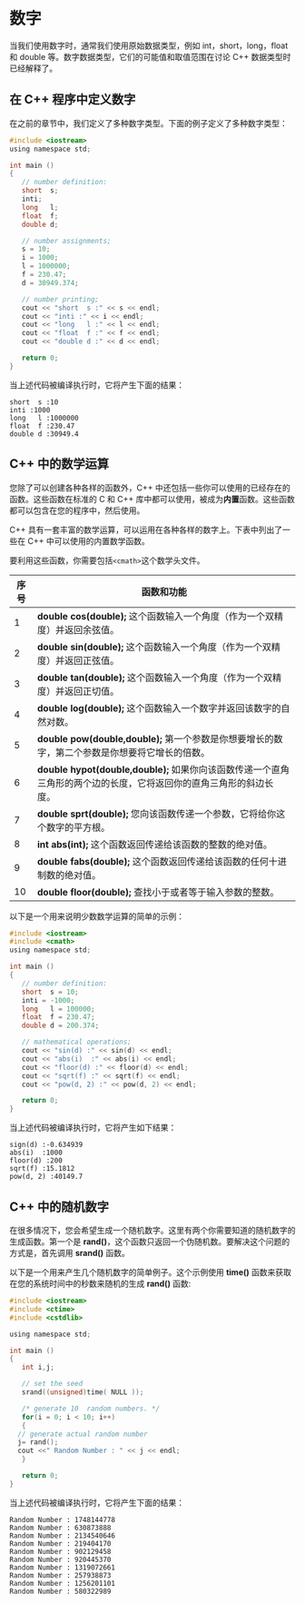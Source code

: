 # 数字

当我们使用数字时，通常我们使用原始数据类型，例如 int，short，long，float 和 double 等。数字数据类型，它们的可能值和取值范围在讨论 C++ 数据类型时已经解释了。

## 在 C++ 程序中定义数字

在之前的章节中，我们定义了多种数字类型。下面的例子定义了多种数字类型：

```c
#include <iostream>
using namespace std;

int main ()
{
   // number definition:
   short  s;
   inti;
   long   l;
   float  f;
   double d;

   // number assignments;
   s = 10;
   i = 1000;
   l = 1000000;
   f = 230.47;
   d = 30949.374;

   // number printing;
   cout << "short  s :" << s << endl;
   cout << "inti :" << i << endl;
   cout << "long   l :" << l << endl;
   cout << "float  f :" << f << endl;
   cout << "double d :" << d << endl;

   return 0;
}
```

当上述代码被编译执行时，它将产生下面的结果：

```
short  s :10
inti :1000
long   l :1000000
float  f :230.47
double d :30949.4
```

## C++ 中的数学运算

您除了可以创建各种各样的函数外，C++ 中还包括一些你可以使用的已经存在的函数。这些函数在标准的 C 和 C++ 库中都可以使用，被成为**内置**函数。这些函数都可以包含在您的程序中，然后使用。

C++ 具有一套丰富的数学运算，可以运用在各种各样的数字上。下表中列出了一些在 C++ 中可以使用的内置数学函数。

要利用这些函数，你需要包括`<cmath>`这个数学头文件。

| 序号 | 函数和功能                                                   |
| ---- | ------------------------------------------------------------ |
| 1    | **double cos(double);** 这个函数输入一个角度（作为一个双精度）并返回余弦值。 |
| 2    | **double sin(double);** 这个函数输入一个角度（作为一个双精度）并返回正弦值。 |
| 3    | **double tan(double);** 这个函数输入一个角度（作为一个双精度）并返回正切值。 |
| 4    | **double log(double);** 这个函数输入一个数字并返回该数字的自然对数。 |
| 5    | **double pow(double,double);** 第一个参数是你想要增长的数字，第二个参数是你想要将它增长的倍数。 |
| 6    | **double hypot(double,double);** 如果你向该函数传递一个直角三角形的两个边的长度，它将返回你的直角三角形的斜边长度。 |
| 7    | **double sprt(double);** 您向该函数传递一个参数，它将给你这个数字的平方根。 |
| 8    | **int abs(int);** 这个函数返回传递给该函数的整数的绝对值。   |
| 9    | **double fabs(double);** 这个函数返回传递给该函数的任何十进制数的绝对值。 |
| 10   | **double floor(double);** 查找小于或者等于输入参数的整数。   |

以下是一个用来说明少数数学运算的简单的示例：

```c
#include <iostream>
#include <cmath>
using namespace std;

int main ()
{
   // number definition:
   short  s = 10;
   inti = -1000;
   long   l = 100000;
   float  f = 230.47;
   double d = 200.374;

   // mathematical operations;
   cout << "sin(d) :" << sin(d) << endl;
   cout << "abs(i)  :" << abs(i) << endl;
   cout << "floor(d) :" << floor(d) << endl;
   cout << "sqrt(f) :" << sqrt(f) << endl;
   cout << "pow(d, 2) :" << pow(d, 2) << endl;

   return 0;
}
```

当上述代码被编译执行时，它将产生如下结果：

```
sign(d) :-0.634939
abs(i)  :1000
floor(d) :200
sqrt(f) :15.1812
pow(d, 2) :40149.7
```

## C++ 中的随机数字

在很多情况下，您会希望生成一个随机数字。这里有两个你需要知道的随机数字的生成函数。第一个是 **rand()**，这个函数只返回一个伪随机数。要解决这个问题的方式是，首先调用 **srand()** 函数。

以下是一个用来产生几个随机数字的简单例子。这个示例使用 **time()** 函数来获取在您的系统时间中的秒数来随机的生成 **rand()** 函数:

```c
#include <iostream>
#include <ctime>
#include <cstdlib>

using namespace std;

int main ()
{
   int i,j;

   // set the seed
   srand((unsigned)time( NULL ));

   /* generate 10  random numbers. */
   for(i = 0; i < 10; i++)
   {
  // generate actual random number
  j= rand();
  cout <<" Random Number : " << j << endl;
   }

   return 0;
}
```

当上述代码被编译执行时，它将产生下面的结果：

```
Random Number : 1748144778
Random Number : 630873888
Random Number : 2134540646
Random Number : 219404170
Random Number : 902129458
Random Number : 920445370
Random Number : 1319072661
Random Number : 257938873
Random Number : 1256201101
Random Number : 580322989
```